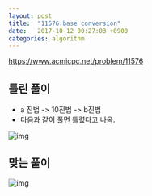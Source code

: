 ```yaml
---
layout: post
title:  "11576:base conversion"
date:   2017-10-12 00:27:03 +0900
categories: algorithm
---
```



<https://www.acmicpc.net/problem/11576>

## 틀린 풀이

* a 진법 -> 10진법 -> b진법
* 다음과 같이 풀면 틀렸다고 나옴.

![img](http://cfile9.uf.tistory.com/image/994C503359DF6E021AA0A8)


## 맞는 풀이

![img](http://cfile23.uf.tistory.com/image/99FDC63359DF6E222CDB02)
